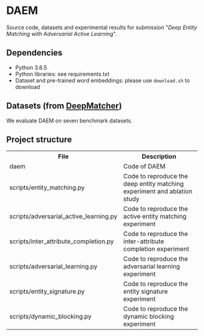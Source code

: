 # DAEM
Source code, datasets and experimental results for submission "_Deep Entity Matching with Adversarial Active Learning_".

## Dependencies
* Python 3.8.5
* Python libraries: see requirements.txt
* Dataset and pre-trained word embeddings: please use `download.sh` to download

## Datasets (from [DeepMatcher](https://github.com/anhaidgroup/deepmatcher/blob/master/Datasets.md#preprocessed-data))
We evaluate DAEM on seven benchmark datasets.

## Project structure
<table>
    <tr>
        <th>File</th><th>Description</th>
    </tr>
    <tr>
        <td>daem</td><td>Code of DAEM</td>
    </tr>
    <tr>
        <td>scripts/entity_matching.py</td><td>Code to reproduce the deep entity matching experiment and ablation study</td>
    </tr>
    <tr>
        <td>scripts/adversarial_active_learning.py</td><td>Code to reproduce the active entity matching experiment</td>
    </tr>
    <tr>
        <td>scripts/inter_attribute_completion.py</td><td>Code to reproduce the inter-attribute completion experiment</td>
    </tr>
    <tr>
        <td>scripts/adversarial_learning.py</td><td>Code to reproduce the adversarial learning experiment</td>
    </tr>
    <tr>
        <td>scripts/entity_signature.py</td><td>Code to reproduce the entity signature experiment</td>
    </tr>
    <tr>
        <td>scripts/dynamic_blocking.py</td><td>Code to reproduce the dynamic blocking experiment</td>
    </tr>
</table>

